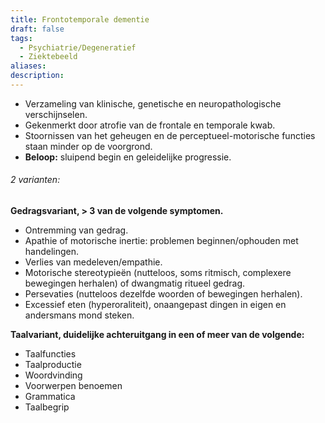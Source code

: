 ```yaml
---
title: Frontotemporale dementie
draft: false
tags:
  - Psychiatrie/Degeneratief
  - Ziektebeeld
aliases: 
description: 
---
```



- Verzameling van klinische, genetische en neuropathologische verschijnselen.
- Gekenmerkt door atrofie van de frontale en temporale kwab.
- Stoornissen van het geheugen en de perceptueel-motorische functies staan minder op de voorgrond.
- **Beloop:** sluipend begin en geleidelijke progressie.
###### 2 varianten:

**Gedragsvariant, > 3 van de volgende symptomen.**

- Ontremming van gedrag.
- Apathie of motorische inertie: problemen beginnen/ophouden met handelingen.
- Verlies van medeleven/empathie.
- Motorische stereotypieën (nutteloos, soms ritmisch, complexere bewegingen herhalen) of dwangmatig ritueel gedrag.
- Persevaties (nutteloos dezelfde woorden of bewegingen herhalen).
- Excessief eten (hyperoraliteit), onaangepast dingen in eigen en andersmans mond steken.

**Taalvariant, duidelijke achteruitgang in een of meer van de volgende:**

- Taalfuncties
- Taalproductie
- Woordvinding
- Voorwerpen benoemen
- Grammatica
- Taalbegrip